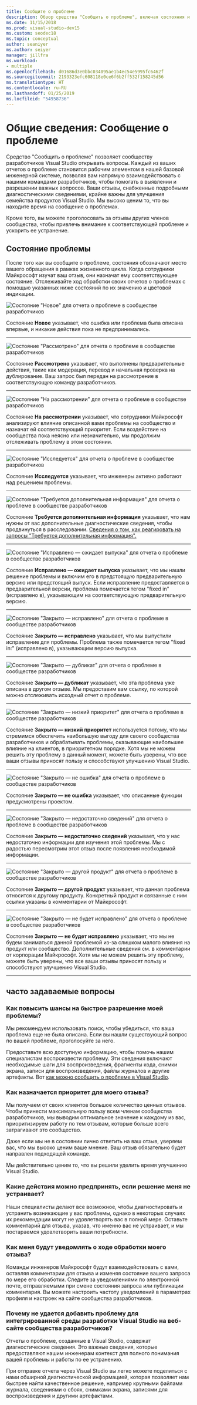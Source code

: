 ```yaml
---
title: Сообщите о проблеме
description: Обзор средства "Сообщить о проблеме", включая состояния и определения проблем
ms.date: 11/15/2018
ms.prod: visual-studio-dev15
ms.custom: seodec18
ms.topic: conceptual
author: seaniyer
ms.author: seiyer
manager: jillfra
ms.workload:
- multiple
ms.openlocfilehash: d01686d3e0bbc034095ae1b4ec54e5995fc6462f
ms.sourcegitcommit: 2193323efc608118e0ce6f6b2ff532f158245d56
ms.translationtype: HT
ms.contentlocale: ru-RU
ms.lasthandoff: 01/25/2019
ms.locfileid: "54958736"
---
```

# <a name="overview-report-a-problem"></a>Общие сведения: Сообщение о проблеме

Средство "Сообщить о проблеме" позволяет сообществу разработчиков Visual Studio открывать вопросы. Каждый из ваших отчетов о проблеме становится рабочим элементом в нашей базовой инженерной системе, позволяя вам напрямую взаимодействовать с нашими командами разработчиков, чтобы помогать в выявлении и разрешении важных вопросов. Ваши отзывы, снабженные подробными диагностическими сведениями, крайне важны для улучшения семейства продуктов Visual Studio. Мы высоко ценим то, что вы находите время на сообщение о проблемах.

Кроме того, вы можете проголосовать за отзывы других членов сообщества, чтобы привлечь внимание к соответствующей проблеме и ускорить ее устранение.

## <a name="problem-status"></a>Состояние проблемы

После того как вы сообщите о проблеме, состояния обозначают место вашего обращения в рамках жизненного цикла. Когда сотрудники Майкрософт изучат ваш отзыв, они назначат ему соответствующее состояние.  Отслеживайте ход обработки своих отчетов о проблемах с помощью указанных ниже состояний по их значению и цветовой индикации.

![Состояние "Новое" для отчета о проблеме в сообществе разработчиков](../ide/media/ProblemStates/New.jpg)

Состояние **Новое** указывает, что ошибка или проблема была описана впервые, и никакие действия пока не предпринимались.

- - -

![Состояние "Рассмотрено" для отчета о проблеме в сообществе разработчиков](../ide/media/ProblemStates/Triaged.jpg)

Состояние **Рассмотрено** указывает, что выполнены предварительные действия, такие как модерация, перевод и начальная проверка на дублирование. Ваш запрос был передан на рассмотрение в соответствующую команду разработчиков.

- - -

![Состояние "На рассмотрении" для отчета о проблеме в сообществе разработчиков](../ide/media/ProblemStates/UnderConsideration.jpg)

Состояние **На рассмотрении** указывает, что сотрудники Майкрософт анализируют влияние описанной вами проблемы на сообщество и назначат ей соответствующий приоритет. Если воздействие на сообщества пока неясно или незначительно, мы продолжим отслеживать проблему в этом состоянии.

- - -

![Состояние "Исследуется" для отчета о проблеме в сообществе разработчиков](../ide/media/ProblemStates/UnderInvestigation.jpg)

Состояние **Исследуется** указывает, что инженеры активно работают над решением проблемы.

- - -

![Состояние "Требуется дополнительная информация" для отчета о проблеме в сообществе разработчиков](../ide/media/ProblemStates/NeedMoreInfo.jpg)

Состояние **Требуется дополнительная информация** указывает, что нам нужны от вас дополнительные диагностические сведения, чтобы продвинуться в расследовании.  [Сведения о том, как реагировать на запросы "Требуется дополнительная информация".](./how-to-report-a-problem-with-visual-studio-2017.md#when-further-information-is-needed-need-more-info)

- - -

![Состояние "Исправлено — ожидает выпуска" для отчета о проблеме в сообществе разработчиков](../ide/media/ProblemStates/FixedPendingRelease.jpg)

Состояние **Исправлено — ожидает выпуска** указывает, что мы нашли решение проблемы и включим его в предстоящую предварительную версию или предстоящий выпуск.  Если исправление предоставляется в предварительной версии, проблема помечается тегом "fixed in" (исправлено в), указывающим на соответствующую предварительную версию.

- - -

![Состояние "Закрыто — исправлено" для отчета о проблеме в сообществе разработчиков](../ide/media/ProblemStates/ClosedFixed.jpg)

Состояние **Закрыто — исправлено** указывает, что мы выпустили исправление для проблемы. Проблема также помечается тегом "fixed in:" (исправлено в), указывающим версию выпуска.

- - -

![Состояние "Закрыто — дубликат" для отчета о проблеме в сообществе разработчиков](../ide/media/ProblemStates/ClosedDuplicate.jpg)

Состояние **Закрыто — дубликат** указывает, что эта проблема уже описана в другом отзыве. Мы предоставим вам ссылку, по которой можно отслеживать исходный отчет о проблеме.

- - -

![Состояние "Закрыто — низкий приоритет" для отчета о проблеме в сообществе разработчиков](../ide/media/ProblemStates/ClosedLowerPriority.jpg)

Состояние **Закрыто — низкий приоритет** используется потому, что мы стремимся обеспечить наибольшую выгоду для своего сообщества разработчиков и обрабатывать проблемы, оказывающие наибольшее влияние на клиентов, в приоритетном порядке. Хотя мы не можем решить эту проблему в данный момент, можете быть уверены, что все ваши отзывы приносят пользу и способствуют улучшению Visual Studio.

- - -

![Состояние "Закрыто — не ошибка" для отчета о проблеме в сообществе разработчиков](../ide/media/ProblemStates/ClosedNotaBug.jpg)

Состояние **Закрыто — не ошибка** указывает, что описанные функции предусмотрены проектом.

- - -

![Состояние "Закрыто — недостаточно сведений" для отчета о проблеме в сообществе разработчиков](../ide/media/ProblemStates/ClosedNotEnoughInfo.jpg)

Состояние **Закрыто — недостаточно сведений** указывает, что у нас недостаточно информации для изучения этой проблемы. Мы с радостью пересмотрим этот отзыв после появления необходимой информации.

- - -

![Состояние "Закрыто — другой продукт" для отчета о проблеме в сообществе разработчиков](../ide/media/ProblemStates/ClosedOtherProduct.jpg)

Состояние **Закрыто — другой продукт** указывает, что данная проблема относится к другому продукту. Конкретный продукт и связанные с ним ссылки указаны в комментарии от Майкрософт.

- - -

![Состояние "Закрыто — не будет исправлено" для отчета о проблеме в сообществе разработчиков](../ide/media/ProblemStates/ClosedWontFix.jpg)

Состояние **Закрыто — не будет исправлено** указывает, что мы не будем заниматься данной проблемой из-за слишком малого влияния на продукт или сообщество. Дополнительные сведения см. в комментарии от корпорации Майкрософт.  Хотя мы не можем решить эту проблему, можете быть уверены, что все ваши отзывы приносят пользу и способствуют улучшению Visual Studio.

- - -

## <a name="faq"></a>часто задаваемые вопросы

### <a name="how-can-i-increase-the-chance-of-my-problem-getting-resolved-quickly"></a>Как повысить шансы на быстрое разрешение моей проблемы?

Мы рекомендуем использовать поиск, чтобы убедиться, что ваша проблема еще не была описана. Если вы нашли существующий вопрос по вашей проблеме, проголосуйте за него.

 Предоставьте всю доступную информацию, чтобы помочь нашим специалистам воспроизвести проблему.  Эти сведения включают необходимые шаги для воспроизведения, фрагменты кода, снимки экрана, записи для воспроизведения, файлы журналов и другие артефакты.  Вот [как можно сообщить о проблеме в Visual Studio](./how-to-report-a-problem-with-visual-studio-2017.md).

### <a name="how-is-my-feedback-prioritized"></a>Как назначается приоритет для моего отзыва?

Мы получаем от своих клиентов большое количество ценных отзывов. Чтобы принести максимальную пользу всем членам сообщества разработчиков, мы выводим оптимальное значение к каждому из вас, приоритизируем работу по тем отзывам, которые больше всего затрагивают это сообщество.

Даже если мы не в состоянии лично ответить на ваш отзыв, уверяем вас, что мы высоко ценим ваше мнение. Ваш отзыв обязательно будет направлен подходящей команде.

Мы действительно ценим то, что вы решили уделить время улучшению Visual Studio.

### <a name="what-actions-can-i-take-if-im-not-satisfied-with-the-resolution"></a>Какие действия можно предпринять, если решение меня не устраивает?

Наши специалисты делают все возможное, чтобы диагностировать и устранить возникающие у вас проблемы, однако в некоторых случаях их рекомендации могут не удовлетворять вас в полной мере. Оставьте комментарий для отзыва, указав, что именно вас не устраивает, и мы постараемся удовлетворить ваши потребности.

### <a name="how-will-i-get-notified-of-progress-on-my-feedback"></a>Как меня будут уведомлять о ходе обработки моего отзыва?

Команды инженеров Майкрософт будут взаимодействовать с вами, оставляя комментарии для отзыва и изменяя состояние вашего запроса по мере его обработки. Следите за уведомлениями по электронной почте, отправляемыми при смене состояния запроса или публикации комментария.  Вы можете настроить частоту уведомлений в параметрах профиля и настроек на сайте сообщества разработчиков.

### <a name="why-cant-i-add-a-problem-for-visual-studio-ide-on-the-developer-community-website"></a>Почему не удается добавить проблему для интегрированной среды разработки Visual Studio на веб-сайте сообщества разработчиков?

Отчеты о проблеме, созданные в Visual Studio, содержат диагностические сведения. Это важные сведения, которые предоставляют нашим инженерам контекст для полного понимания вашей проблемы и работы по ее устранению.

При отправке отчета через Visual Studio вы легко можете поделиться с нами обширной диагностической информацией, которая позволяет нам быстрее найти качественное решение, например крупными файлами журнала, сведениями о сбоях, снимками экрана, записями для воспроизведения и другими артефактами.